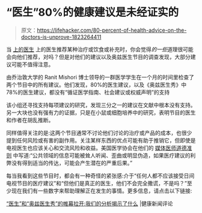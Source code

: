 # “医生”80%的健康建议是未经证实的

> 原文：<https://lifehacker.com/80-percent-of-health-advice-on-the-doctors-is-unprove-1823264411>

当 [上的医生](https://www.thedoctorstv.com/doctors) 上的医生推荐某种治疗或饮食或补充时，你会觉得*的一些*道理很可能会向他们推荐，对吗？但是对他们的建议以及奥兹医生节目的调查发现，大部分建议可能不值得注意。



由乔治敦大学的 Ranit Mishori 博士领导的一群医学学生在一个月的时间里检查了两个节目中的所有建议。他们发现，80%的医生建议，以及《奥兹医生秀》中 78%的医生建议，都没有“循证医学指南、社会建议或权威声明”的支持

该小组还寻找支持每项建议的研究，发现三分之一的建议在文献中根本没有支持。另一大块也没有强有力的证据，只是在小鼠或细胞培养中的研究，表明节目的医生和作者在胡乱推断。

同样值得关注的是:这两个节目通常不讨论他们讨论的治疗或产品的成本，也很少提到任何风险或有害的副作用。关注某样东西的优点可能有助于推销它，但即使是电视医生也应该关心和交流风险和收益。美国医学协会在他们的 [媒体医师道德准则](https://www.ama-assn.org/sites/default/files/media-browser/public/about-ama/councils/Council%20Reports/council-on-ethics-and-judicial-affairs/ceja-report-2-i17.pdf) 中写道:“公共领域的信息可能被耸人听闻、歪曲或明显伪造，如果医疗建议的利弊没有得到适当的传达，可能会产生潜在的严重后果。”

每当我看到这些节目时，都会有一种奇怪的紧张感:介于“任何人都不应该接受日间电视节目的医疗建议”和“但他们是真正的医生，他们不会完全撒谎，不是吗？”至少现在我们有一些数字来帮助理解正在发生的事情。更多信息，请点击以下链接:

[“医生”和“奥兹医生秀”的帷幕拉开:我们的分析揭示了什么](https://www.healthnewsreview.org/2018/02/pulling-back-the-curtain-on-the-doctors-and-the-dr-oz-show-what-our-analysis-reveals/) |健康新闻评论